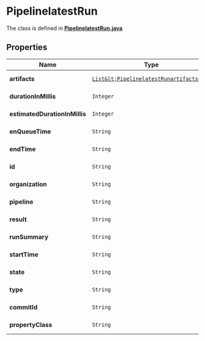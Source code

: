 

# PipelinelatestRun

The class is defined in **[PipelinelatestRun.java](../../src/main/java/org/openapitools/model/PipelinelatestRun.java)**

## Properties

Name | Type | Description | Notes
------------ | ------------- | ------------- | -------------
**artifacts** | [`List&lt;PipelinelatestRunartifacts&gt;`](PipelinelatestRunartifacts.md) |  |  [optional property]
**durationInMillis** | `Integer` |  |  [optional property]
**estimatedDurationInMillis** | `Integer` |  |  [optional property]
**enQueueTime** | `String` |  |  [optional property]
**endTime** | `String` |  |  [optional property]
**id** | `String` |  |  [optional property]
**organization** | `String` |  |  [optional property]
**pipeline** | `String` |  |  [optional property]
**result** | `String` |  |  [optional property]
**runSummary** | `String` |  |  [optional property]
**startTime** | `String` |  |  [optional property]
**state** | `String` |  |  [optional property]
**type** | `String` |  |  [optional property]
**commitId** | `String` |  |  [optional property]
**propertyClass** | `String` |  |  [optional property]

















